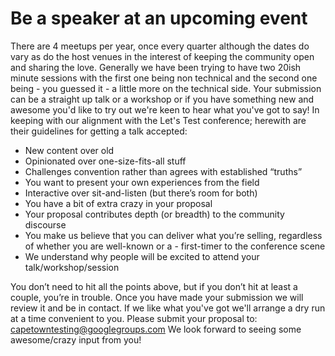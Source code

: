 # Be a speaker at an upcoming event
There are 4 meetups per year, once every quarter although the dates do vary as do the host venues in the interest of keeping the community open and sharing the love. 
Generally we have been trying to have two 20ish minute sessions with the first one being non technical and the second one being - you guessed it - a little more on the technical side.
Your submission can be a straight up talk or a workshop or if you have something new and awesome you'd like to try out we're keen to hear what you've got to say!
In keeping with our alignment with the Let's Test conference; herewith are their guidelines for getting a talk accepted:

- New content over old
- Opinionated over one-size-fits-all stuff
- Challenges convention rather than agrees with established “truths”
- You want to present your own experiences from the field
- Interactive over sit-and-listen (but there’s room for both)
- You have a bit of extra crazy in your proposal
- Your proposal contributes depth (or breadth) to the community discourse
- You make us believe that you can deliver what you’re selling, regardless of whether you are well-known or a - first-timer to the conference scene
- We understand why people will be excited to attend your talk/workshop/session

You don’t need to hit all the points above, but if you don’t hit at least a couple, you’re in trouble. 
Once you have made your submission we will review it and be in contact. If we like what you've got we'll arrange a dry run at a time convenient to you.
Please submit your proposal to:  [capetowntesting@googlegroups.com](mailto:capetowntesting@googlegroups.com)
We look forward to seeing some awesome/crazy input from you!
